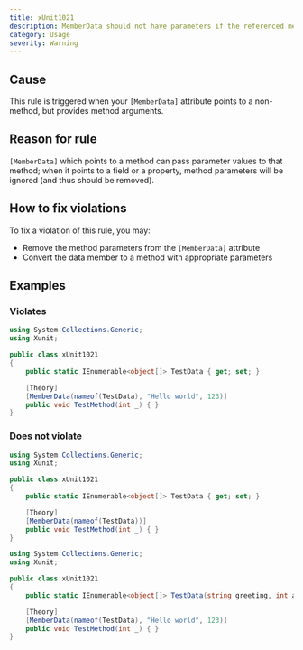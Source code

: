 ```yaml
---
title: xUnit1021
description: MemberData should not have parameters if the referenced member is not a method
category: Usage
severity: Warning
---
```


## Cause

This rule is triggered when your `[MemberData]` attribute points to a non-method, but provides method arguments.

## Reason for rule

`[MemberData]` which points to a method can pass parameter values to that method; when it points to a field or a property, method parameters will be ignored (and thus should be removed).

## How to fix violations

To fix a violation of this rule, you may:

* Remove the method parameters from the `[MemberData]` attribute
* Convert the data member to a method with appropriate parameters

## Examples

### Violates

```csharp
using System.Collections.Generic;
using Xunit;

public class xUnit1021
{
    public static IEnumerable<object[]> TestData { get; set; }

    [Theory]
    [MemberData(nameof(TestData), "Hello world", 123)]
    public void TestMethod(int _) { }
}
```

### Does not violate

```csharp
using System.Collections.Generic;
using Xunit;

public class xUnit1021
{
    public static IEnumerable<object[]> TestData { get; set; }

    [Theory]
    [MemberData(nameof(TestData))]
    public void TestMethod(int _) { }
}
```

```csharp
using System.Collections.Generic;
using Xunit;

public class xUnit1021
{
    public static IEnumerable<object[]> TestData(string greeting, int age) { }

    [Theory]
    [MemberData(nameof(TestData), "Hello world", 123)]
    public void TestMethod(int _) { }
}
```
